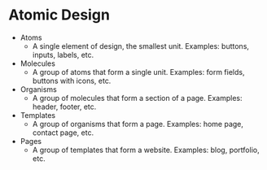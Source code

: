 # Atomic Design

- Atoms
    - A single element of design, the smallest unit. Examples: buttons, inputs, labels, etc.
- Molecules
    - A group of atoms that form a single unit. Examples: form fields, buttons with icons, etc.
- Organisms
    - A group of molecules that form a section of a page. Examples: header, footer, etc.
- Templates
    - A group of organisms that form a page. Examples: home page, contact page, etc.
- Pages
    - A group of templates that form a website. Examples: blog, portfolio, etc.